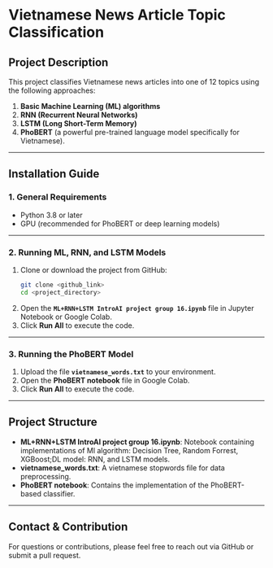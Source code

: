 # Vietnamese News Article Topic Classification

## Project Description
This project classifies Vietnamese news articles into one of 12 topics using the following approaches:  
1. **Basic Machine Learning (ML) algorithms**  
2. **RNN (Recurrent Neural Networks)**  
3. **LSTM (Long Short-Term Memory)**  
4. **PhoBERT** (a powerful pre-trained language model specifically for Vietnamese).  

---

## Installation Guide

### 1. General Requirements
- Python 3.8 or later  
- GPU (recommended for PhoBERT or deep learning models)

---

### 2. Running ML, RNN, and LSTM Models
1. Clone or download the project from GitHub:  
   ```bash
   git clone <github_link>
   cd <project_directory>
   ```
2. Open the **`ML+RNN+LSTM IntroAI project group 16.ipynb`** file in Jupyter Notebook or Google Colab.  
3. Click **Run All** to execute the code.  

---

### 3. Running the PhoBERT Model
1. Upload the file **`vietnamese_words.txt`** to your environment.  
2. Open the **PhoBERT notebook** file in Google Colab.  
3. Click **Run All** to execute the code.

---

## Project Structure
- **ML+RNN+LSTM IntroAI project group 16.ipynb**: Notebook containing implementations of Ml algorithm: Decision Tree, Random Forrest, XGBoost;DL model: RNN, and LSTM models.  
- **vietnamese_words.txt**: A vietnamese stopwords file for data preprocessing.
- **PhoBERT notebook**: Contains the implementation of the PhoBERT-based classifier.  

---

## Contact & Contribution
For questions or contributions, please feel free to reach out via GitHub or submit a pull request.  

